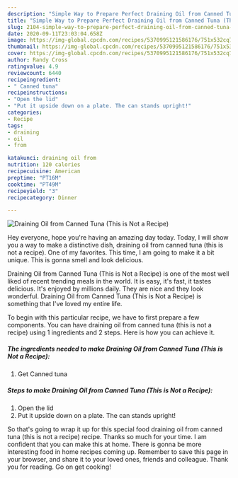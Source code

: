 ```yaml
---
description: "Simple Way to Prepare Perfect Draining Oil from Canned Tuna (This is Not a Recipe)"
title: "Simple Way to Prepare Perfect Draining Oil from Canned Tuna (This is Not a Recipe)"
slug: 2104-simple-way-to-prepare-perfect-draining-oil-from-canned-tuna-this-is-not-a-recipe
date: 2020-09-11T23:03:04.658Z
image: https://img-global.cpcdn.com/recipes/5370995121586176/751x532cq70/draining-oil-from-canned-tuna-this-is-not-a-recipe-recipe-main-photo.jpg
thumbnail: https://img-global.cpcdn.com/recipes/5370995121586176/751x532cq70/draining-oil-from-canned-tuna-this-is-not-a-recipe-recipe-main-photo.jpg
cover: https://img-global.cpcdn.com/recipes/5370995121586176/751x532cq70/draining-oil-from-canned-tuna-this-is-not-a-recipe-recipe-main-photo.jpg
author: Randy Cross
ratingvalue: 4.9
reviewcount: 6440
recipeingredient:
- " Canned tuna"
recipeinstructions:
- "Open the lid"
- "Put it upside down on a plate. The can stands upright!"
categories:
- Recipe
tags:
- draining
- oil
- from

katakunci: draining oil from 
nutrition: 120 calories
recipecuisine: American
preptime: "PT16M"
cooktime: "PT49M"
recipeyield: "3"
recipecategory: Dinner

---
```



![Draining Oil from Canned Tuna (This is Not a Recipe)](https://img-global.cpcdn.com/recipes/5370995121586176/751x532cq70/draining-oil-from-canned-tuna-this-is-not-a-recipe-recipe-main-photo.jpg)

Hey everyone, hope you're having an amazing day today. Today, I will show you a way to make a distinctive dish, draining oil from canned tuna (this is not a recipe). One of my favorites. This time, I am going to make it a bit unique. This is gonna smell and look delicious.



Draining Oil from Canned Tuna (This is Not a Recipe) is one of the most well liked of recent trending meals in the world. It is easy, it's fast, it tastes delicious. It's enjoyed by millions daily. They are nice and they look wonderful. Draining Oil from Canned Tuna (This is Not a Recipe) is something that I've loved my entire life.


To begin with this particular recipe, we have to first prepare a few components. You can have draining oil from canned tuna (this is not a recipe) using 1 ingredients and 2 steps. Here is how you can achieve it.

<!--inarticleads1-->

##### The ingredients needed to make Draining Oil from Canned Tuna (This is Not a Recipe):

1. Get  Canned tuna




<!--inarticleads2-->

##### Steps to make Draining Oil from Canned Tuna (This is Not a Recipe):

1. Open the lid
1. Put it upside down on a plate. The can stands upright!




So that's going to wrap it up for this special food draining oil from canned tuna (this is not a recipe) recipe. Thanks so much for your time. I am confident that you can make this at home. There is gonna be more interesting food in home recipes coming up. Remember to save this page in your browser, and share it to your loved ones, friends and colleague. Thank you for reading. Go on get cooking!
